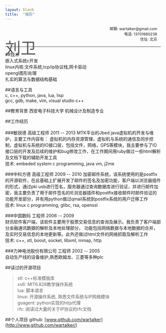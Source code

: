 ```yaml
---
layout: blank
title:  "简历"
---
```

<p style="font-size:12px;position:relative;text-align:right;border-bottom:1px solid;padding-bottom:16px;padding-right:12px">
    <span style="font-size:50px;position:absolute;left:0px;top:32px;color:#585858">刘卫</span>
    邮箱: wartalker@gmail.com<br />电话: 13701680238<br />住址: 北京       
</p>

##技术   
嵌入式系统c开发   
linux内核:文件系统,tcp/ip协议栈,网卡驱动      
opengl图形处理       
扎实的算法与数据结构基础     

##语言与工具  
c, c++, python, java, lua, lisp    
gcc, gdb, make, vim, visual studio c++   

##教育背景
西安电子科技大学 机械设计及制造专业   

##工作经历   <br /><br />
###敏锐德 高级工程师 2011 -- 2013
MTK平台的Jbed java虚拟机的开发与维护，主要工作内容有： 虚拟机的内存资源管理，虚拟机与系统的通信及同步控制，虚拟机与系统的IO接口层，包括文件，网络，GPS等模块，我主要参与了IO接口层的开发及后续的维护和bug修改工作，在工作期间用ruby做过一些html解析及文档下载的辅助开发工具        
技术: embeded system c programming, java vm, j2me  

###中科方德 高级工程师 2009 -- 2010
加密邮件系统，该系统使用的是postfix的开源软件，在此基础上扩展开发了邮件的签名及加密功能，客户端以浏览器插件的形式，通过pki usb进行签名，服务器通过查询数据库进行验证，并进行邮件加密，我主要负责了用于邮件签名的IE浏览器插件和postfix接收邮件时邮件验证的功能开发部分，并有用python做过qmail系统到postfix系统的用户迁移工作              
技术: linux c programming, glibc, rsa, openssl  

###中国数码 工程师 2006 -- 2009    
财讯软件客户端，该软件主要用于股票交易信息的查询及展示。我负责了客户端部分金融通讯数据的解析及本地处理部分，  功能包括网络数据与本地数据的合并，及实时交易信息的本地更新等。此外还做过html文件的网络抓取及解析工作        
技术: c++, stl, boost, socket, libxml, mmap, http     

###力神电池股份有限公司 工程师  2002 -- 2005     
自动生产线的设备维护,熟悉欧姆龙、三菱等多种plc    

##读过的开源项目    
> stl: c++标准模版库   
> xv6: MIT6.828教学操作系统   
> lua: 脚本语言   
> linux: 开源操作系统, 熟悉文件系统与IP网络模块        
> goagent: python实现的http代理   
> rfc: 阅读过大量的关于IP协议的rfc文档     


##个人项目
github: [www.github.com/wartalker](http://www.github.com/wartalker/)


<br />
<br />
<br />
<br />
<br />
<br />
<br />
<br />
<br />
<br />
<br />
<br />
<br />
<br />
<br />
<br />
<br />
<br />
